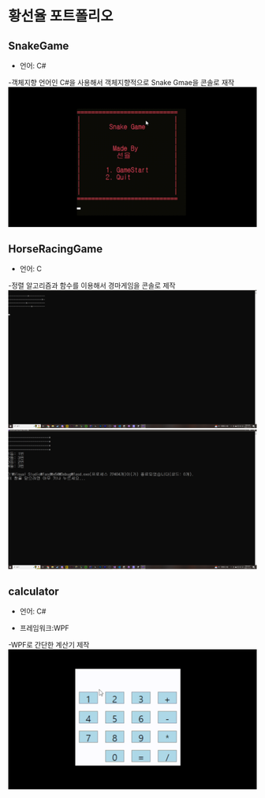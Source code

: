 # 황선율 포트폴리오

## SnakeGame
- 언어: C#  

-객체지향 언어인 C#을 사용해서 객체지향적으로 Snake Gmae을 콘솔로 재작
![SnakeGame 그림1](./image/SnakeGame.gif)
## HorseRacingGame
- 언어: C  

-정렬 알고리즘과 함수를 이용해서 경마게임을 콘솔로 제작
![HorseRacingGame 그림1](./image/HorseRacingGame_1.png)
![HorseRacingGame 그림2](./image/HorseRacingGame_2.png)

## calculator
- 언어: C#

- 프레임워크:WPF  

-WPF로 간단한 계산기 제작
![calculator 그림1](./image/calculator.gif)
